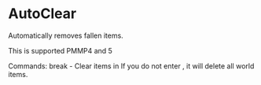 # AutoClear

Automatically removes fallen items.

This is supported PMMP4 and 5

Commands:
  break <world> - Clear items in <world>
  If you do not enter <world>, it will delete all world items.
